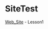 # SiteTest

[Web_Site](https://andrewgudi.github.io/SiteTest/lesson1/src/index.html "web") - Lesson1

